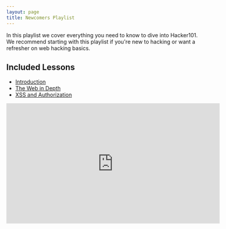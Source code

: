 ```yaml
---
layout: page
title: Newcomers Playlist
---
```


In this playlist we cover everything you need to know to dive into Hacker101.  We recommend starting with this playlist if you're new to hacking or want a refresher on web hacking basics.

Included Lessons
-----------------

- [Introduction](../sessions/introduction.md)
- [The Web in Depth](../sessions/web_in_depth.md)
- [XSS and Authorization](../sessions/xss.md)

<div class="container">
	<iframe width="560" height="315" src="https://www.youtube-nocookie.com/embed/videoseries?list=PLxhvVyxYRviZsAKXZEbmfsVMZp3s0KaVE" frameborder="0" allow="accelerometer; autoplay; encrypted-media; gyroscope; picture-in-picture" allowfullscreen></iframe>
</div>
